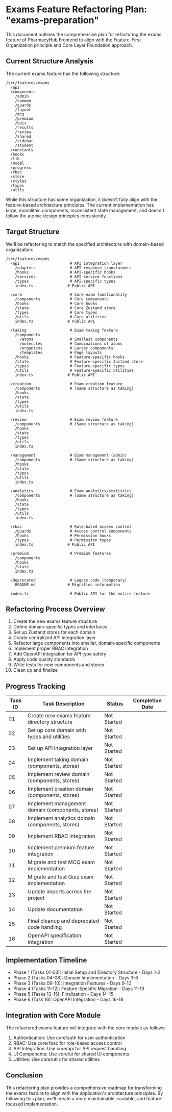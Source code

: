# Exams Feature Refactoring Plan: "exams-preparation"

This document outlines the comprehensive plan for refactoring the exams feature of PharmacyHub Frontend to align with the Feature-First Organization principle and Core Layer Foundation approach.

## Current Structure Analysis

The current exams feature has the following structure:

```
/src/features/exams
  /api
  /components
    /admin
    /common
    /guards
    /layout
    /mcq
    /premium
    /quiz
    /results
    /review
    /shared
    /sidebar
    /student
  /constants
  /hooks
  /lib
  /model
  /progress
  /rbac
  /store
  /styles
  /types
  /utils
```

While this structure has some organization, it doesn't fully align with the feature-based architecture principles. The current implementation has large, monolithic components, inconsistent state management, and doesn't follow the atomic design principles consistently.

## Target Structure

We'll be refactoring to match the specified architecture with domain-based organization:

```
/src/features/exams
  /api                      # API integration layer
    /adapters               # API response transformers
    /hooks                  # API-specific hooks
    /services               # API service functions 
    /types                  # API-specific types
    index.ts               # Public API
    
  /core                     # Core exam functionality
    /components             # Core components
    /hooks                  # Core hooks
    /state                  # Core Zustand store
    /types                  # Core types
    /utils                  # Core utilities
    index.ts               # Public API
    
  /taking                   # Exam taking feature
    /components
      /atoms                # Smallest components
      /molecules            # Combinations of atoms
      /organisms            # Larger components
      /templates            # Page layouts
    /hooks                  # Feature-specific hooks
    /state                  # Feature-specific Zustand store
    /types                  # Feature-specific types
    /utils                  # Feature-specific utilities
    index.ts               # Public API
    
  /creation                 # Exam creation feature
    /components             # (Same structure as taking)
    /hooks
    /state
    /types
    /utils
    index.ts
    
  /review                   # Exam review feature
    /components             # (Same structure as taking)
    /hooks
    /state
    /types
    /utils
    index.ts
    
  /management               # Exam management (admin)
    /components             # (Same structure as taking)
    /hooks
    /state
    /types
    /utils
    index.ts
    
  /analytics                # Exam analytics/statistics
    /components             # (Same structure as taking)
    /hooks
    /state
    /types
    /utils
    index.ts
    
  /rbac                     # Role-based access control
    /guards                 # Access control components
    /hooks                  # Permission hooks
    /types                  # Permission types
    index.ts               # Public API
    
  /premium                  # Premium features
    /components
    /hooks
    /state
    index.ts
    
  /deprecated               # Legacy code (temporary)
    README.md              # Migration information
    
  index.ts                  # Public API for the entire feature
```

## Refactoring Process Overview

1. Create the new exams feature structure
2. Define domain-specific types and interfaces
3. Set up Zustand stores for each domain
4. Create centralized API integration layer
5. Refactor large components into smaller, domain-specific components
6. Implement proper RBAC integration
7. Add OpenAPI integration for API type safety
8. Apply code quality standards
9. Write tests for new components and stores
10. Clean up and finalize

## Progress Tracking

| Task ID | Task Description | Status | Completion Date |
|---------|-----------------|--------|-----------------|
| 01      | Create new exams feature directory structure | Not Started | |
| 02      | Set up core domain with types and utilities | Not Started | |
| 03      | Set up API integration layer | Not Started | |
| 04      | Implement taking domain (components, stores) | Not Started | |
| 05      | Implement review domain (components, stores) | Not Started | |
| 06      | Implement creation domain (components, stores) | Not Started | |
| 07      | Implement management domain (components, stores) | Not Started | |
| 08      | Implement analytics domain (components, stores) | Not Started | |
| 09      | Implement RBAC integration | Not Started | |
| 10      | Implement premium feature integration | Not Started | |
| 11      | Migrate and test MCQ exam implementation | Not Started | |
| 12      | Migrate and test Quiz exam implementation | Not Started | |
| 13      | Update imports across the project | Not Started | |
| 14      | Update documentation | Not Started | |
| 15      | Final cleanup and deprecated code handling | Not Started | |
| 16      | OpenAPI specification integration | Not Started | |

## Implementation Timeline

- Phase 1 (Tasks 01-03): Initial Setup and Directory Structure - Days 1-2
- Phase 2 (Tasks 04-08): Domain Implementation - Days 3-8
- Phase 3 (Tasks 09-10): Integration Features - Days 9-10
- Phase 4 (Tasks 11-12): Feature-Specific Migration - Days 11-13
- Phase 5 (Tasks 13-15): Finalization - Days 14-15
- Phase 6 (Task 16): OpenAPI Integration - Days 16-18

## Integration with Core Module

The refactored exams feature will integrate with the core module as follows:

1. Authentication: Use core/auth for user authentication
2. RBAC: Use core/rbac for role-based access control
3. API Integration: Use core/api for API request handling
4. UI Components: Use core/ui for shared UI components
5. Utilities: Use core/utils for shared utilities

## Conclusion

This refactoring plan provides a comprehensive roadmap for transforming the exams feature to align with the application's architecture principles. By following this plan, we'll create a more maintainable, scalable, and feature-focused implementation.

